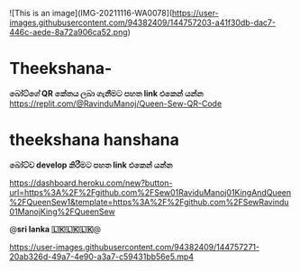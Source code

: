 



![This is an image](IMG-20211116-WA0078](https://user-images.githubusercontent.com/94382409/144757203-a41f30db-dac7-446c-aede-8a72a906ca52.png)



# Theekshana-
**බෝට්ගේ QR කේතය ලබා ගැනීමට පහත link එකෙන් යන්න** 
https://replit.com/@RavinduManoj/Queen-Sew-QR-Code
# theekshana hanshana
**බෝට්ව develop කිරීමට පහත link එකෙන් යන්න**

https://dashboard.heroku.com/new?button-url=https%3A%2F%2Fgithub.com%2FSew01RaviduManoj01KingAndQueen%2FQueenSew1&template=https%3A%2F%2Fgithub.com%2FSewRavindu01ManojKing%2FQueenSew

@**sri lanka 🇱🇰🇱🇰🇱🇰**@


https://user-images.githubusercontent.com/94382409/144757271-20ab326d-49a7-4e90-a3a7-c59431bb56e5.mp4

